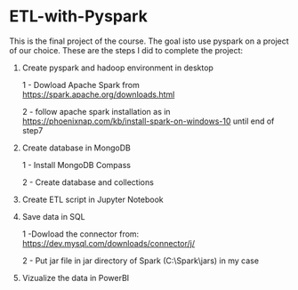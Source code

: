 # ETL-with-Pyspark

This is the final project of the course. The goal isto use pyspark on a project of our choice. These are the steps I did to complete the project:

1) Create pyspark and hadoop environment in desktop

    1 - Dowload Apache Spark from https://spark.apache.org/downloads.html
    
    2 - follow apache spark installation as in https://phoenixnap.com/kb/install-spark-on-windows-10 until end of step7

2) Create database in MongoDB

    1 - Install MongoDB Compass
    
    2 - Create database and collections
    
 3) Create ETL script in Jupyter Notebook
 
 4) Save data in SQL 
 
    1 -Dowload the connector from: https://dev.mysql.com/downloads/connector/j/
    
    2 - Put jar file in jar directory of Spark (C:\\Spark\jars) in my case
 
 5) Vizualize the data in PowerBI






